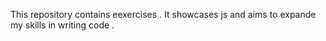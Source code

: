 This repository contains eexercises . It showcases js and aims to expande my skills in writing code .